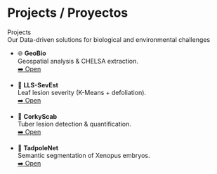 # Projects / Proyectos
<div class="hero hero--full">
  <div class="hero__bg"></div>
  <div class="hero__content">
    <div>
      <div class="hero__title">Projects</div>
      <div class="hero__tag">Our Data-driven solutions for biological and environmental challenges</div>
    </div>
  </div>
</div>

<div class="grid cards" markdown="1">

-   :globe_with_meridians: **GeoBio**  
    Geospatial analysis & CHELSA extraction.  
    [:arrow_right: Open](./geobio/)

-   :leaves: **LLS-SevEst**  
    Leaf lesion severity (K-Means + defoliation).  
    [:arrow_right: Open](./lls-sevest/)

-   :potato: **CorkyScab**  
    Tuber lesion detection & quantification.  
    [:arrow_right: Open](./corkyscab/)

-   :frog: **TadpoleNet**  
    Semantic segmentation of Xenopus embryos.  
    [:arrow_right: Open](./corkyscab/)

</div>

